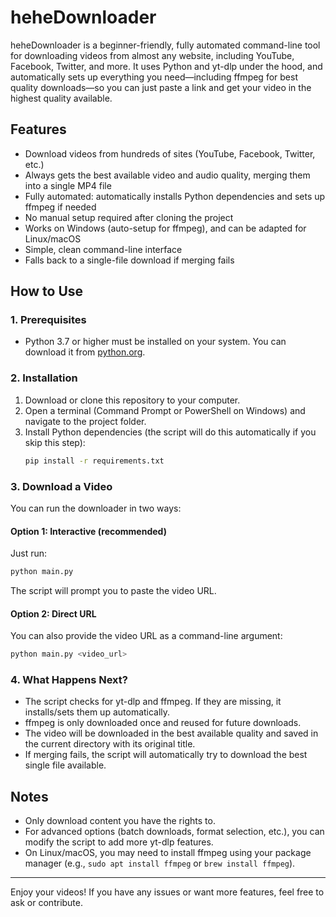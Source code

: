 # heheDownloader

heheDownloader is a beginner-friendly, fully automated command-line tool for downloading videos from almost any website, including YouTube, Facebook, Twitter, and more. It uses Python and yt-dlp under the hood, and automatically sets up everything you need—including ffmpeg for best quality downloads—so you can just paste a link and get your video in the highest quality available.

## Features
- Download videos from hundreds of sites (YouTube, Facebook, Twitter, etc.)
- Always gets the best available video and audio quality, merging them into a single MP4 file
- Fully automated: automatically installs Python dependencies and sets up ffmpeg if needed
- No manual setup required after cloning the project
- Works on Windows (auto-setup for ffmpeg), and can be adapted for Linux/macOS
- Simple, clean command-line interface
- Falls back to a single-file download if merging fails

## How to Use

### 1. Prerequisites
- Python 3.7 or higher must be installed on your system. You can download it from [python.org](https://www.python.org/downloads/).

### 2. Installation
1. Download or clone this repository to your computer.
2. Open a terminal (Command Prompt or PowerShell on Windows) and navigate to the project folder.
3. Install Python dependencies (the script will do this automatically if you skip this step):
   ```bash
   pip install -r requirements.txt
   ```

### 3. Download a Video
You can run the downloader in two ways:

#### Option 1: Interactive (recommended)
Just run:
```bash
python main.py
```
The script will prompt you to paste the video URL.

#### Option 2: Direct URL
You can also provide the video URL as a command-line argument:
```bash
python main.py <video_url>
```

### 4. What Happens Next?
- The script checks for yt-dlp and ffmpeg. If they are missing, it installs/sets them up automatically.
- ffmpeg is only downloaded once and reused for future downloads.
- The video will be downloaded in the best available quality and saved in the current directory with its original title.
- If merging fails, the script will automatically try to download the best single file available.

## Notes
- Only download content you have the rights to.
- For advanced options (batch downloads, format selection, etc.), you can modify the script to add more yt-dlp features.
- On Linux/macOS, you may need to install ffmpeg using your package manager (e.g., `sudo apt install ffmpeg` or `brew install ffmpeg`).

---

Enjoy your videos! If you have any issues or want more features, feel free to ask or contribute.